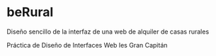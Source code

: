 # beRural
Diseño sencillo de la interfaz de una web de alquiler de casas rurales

Práctica de Diseño de Interfaces Web
Ies Gran Capitán
